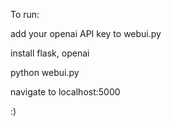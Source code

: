 To run:

add your openai API key to webui.py

install flask, openai

python webui.py

navigate to localhost:5000

:)
